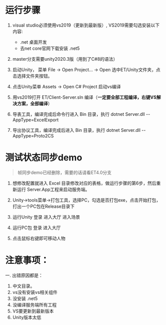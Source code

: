 # 运行步骤  
1. visual studio必须使用vs2019（更新到最新版）, VS2019需要勾选安装以下内容:
   - .net 桌面开发  
   - 去net core官网下载安装 .net5 

2. master分支需要unity2020.3版（用到了C#8的语法）

3. 启动Unity， 菜单 File -> Open Project... -> Open 选中ET/Unity文件夹，点击选择文件夹按钮。

4. 点击Unity菜单 Assets -> Open C# Project 启动vs编译

5. 用vs2019打开 ET/Client-Server.sln 编译（**一定要全部工程编译，右键VS解决方案，全部编译**）

6. 导表工具，编译完成后命令行进入 Bin 目录，执行 dotnet Server.dll --AppType=ExcelExport  

7. 导出协议工具，编译完成后进入 Bin 目录，执行 dotnet Server.dll --AppType=Proto2CS  
# 测试状态同步demo

>  帧同步demo已经删除，需要的话请看ET4.0分支

1. 想修改配置就进入 Excel 目录修改对应的表格，做运行步骤的第6步，然后重新运行 Server.App工程来启动服务端。

2. Unity->tools菜单->打包工具，选择PC，勾选是否打包exe，点击开始打包，打出一个PC包在Release目录下

4. 运行Unity 登录 进入大厅 进入场景

5. 运行PC包 登录 进入大厅

6. 点击鼠标右键即可移动人物

# 注意事项：

一. 出错原因都是：  

1. 中文目录。  
2. vs没有安装vs相关组件
3. 没安装 .net5
4. 没编译服务端所有工程
5. VS要更新到最新版本  
6. Unity版本太低

